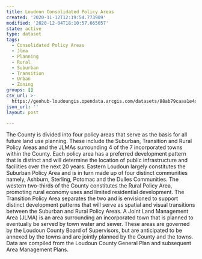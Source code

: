 ```yaml
---
title: Loudoun Consolidated Policy Areas
created: '2020-11-12T12:19:54.773909'
modified: '2020-12-04T18:10:57.665057'
state: active
type: dataset
tags:
  - Consolidated Policy Areas
  - Jlma
  - Planning
  - Rural
  - Suburban
  - Transition
  - Urban
  - Zoning
groups: []
csv_url: >-
  https://geohub-loudoungis.opendata.arcgis.com/datasets/88ab79caaa1e4da095fe5eb82fb5c222_0.csv?outSR=%7B%22latestWkid%22%3A2924%2C%22wkid%22%3A2924%7D
json_url: ''
layout: post

---
```

The County is divided into four policy areas that serve as the basis for all future land use planning. These include the Suburban, Transition and Rural Policy Areas and the JLMAs surrounding 4 of the 7 incorporated towns within the County. Each policy area has a preferred development pattern that is distinct and will determine the location of public infrastructure and facilities over the next 20 years. Eastern Loudoun largely constitutes the Suburban Policy Area and is in turn made up of four distinct communities namely, Ashburn, Sterling, Potomac and the Dulles Communities. The western two-thirds of the County constitutes the Rural Policy Area, promoting rural economy uses and limited residential development. The Transition Policy Area separates the two and is envisioned to support distinct development patterns that will serve as spatial and visual transitions between the Suburban and Rural Policy Areas. A Joint Land Management Area (JLMA) is an area surrounding an incorporated town that is planned to eventually be served by town water and sewer. These areas are governed by the Loudoun County Board of Supervisors, but are anticipated to be annexed by the towns and are jointly planned by the County and the towns. Data are compiled from the Loudoun County General Plan and subsequent Area Management Plans.
